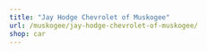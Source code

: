 ```yaml
---
title: "Jay Hodge Chevrolet of Muskogee"
url: /muskogee/jay-hodge-chevrolet-of-muskogee/
shop: car
---
```

